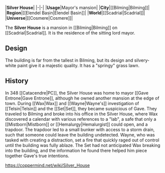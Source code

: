 |**Silver House**|
|-|-|
|**Usage**|Mayor's mansion|
|**City**|[[Bilming\|Bilming]]|
|**Region**|[[Elendel Basin\|Elendel Basin]]|
|**World**|[[Scadrial\|Scadrial]]|
|**Universe**|[[Cosmere\|Cosmere]]|

The **Silver House** is a mansion in [[Bilming\|Bilming]] on [[Scadrial\|Scadrial]]. It is the residence of the sitting lord mayor.

## Design
The building is far from the tallest in Bilming, but its design and silvery-white paint give it a majestic quality. It has a "springy" grass lawn.

## History
In 348 [[Catacendre\|PC]], the Silver House was home to mayor [[Gave Entrone\|Gave Entrone]], although he owned another mansion at the edge of town.
During [[Wax\|Wax]] and [[Wayne\|Wayne's]] investigation of [[Telsin\|Telsin]] and the [[Set\|Set]], they became suspicious of Gave. They traveled to Bilming and broke into his office in the Silver House, where Wax discovered a calendar with various references to a "lab", a safe that only a [[Mistborn\|Mistborn]] or [[Hemalurgy\|Hemalurgist]] could open, and a trapdoor. The trapdoor led to a small bunker with access to a storm drain, such that someone could leave the building undetected. Wayne, who was tasked with creating a distraction, set a fire that quickly raged out of control until the building was fully ablaze.
The Set had not anticipated Wax breaking into the building, and the information he found there helped him piece together Gave's true intentions.



https://coppermind.net/wiki/Silver_House